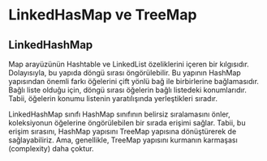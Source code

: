 # LinkedHasMap ve TreeMap

## LinkedHashMap
Map arayüzünün Hashtable ve LinkedList özeliklerini içeren bir kılgısıdır. Dolayısıyla, bu yapıda döngü sırası öngörülebilir. Bu yapının HashMap yapısından önemli farkı öğelerini çift yönlü bağ ile birbirlerine bağlamasıdır. Bağlı liste olduğu için, döngü sırası öğelerin bağlı listedeki konumlarıdır. Tabii, öğelerin konumu listenin yaratılışında yerleştikleri sıradır.

LinkedHashMap sınıfı HashMap sınıfının belirsiz sıralamasını önler, koleksiyonun öğelerine öngörülebilen bir sırada erişimi sağlar. Tabii, bu erişim sırasını, HashMap yapısını TreeMap yapısına dönüştürerek de sağlayabiliriz. Ama, genellikle, TreeMap yapısını kurmanın karmaşası (complexity) daha çoktur.